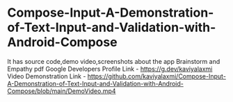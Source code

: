# Compose-Input-A-Demonstration-of-Text-Input-and-Validation-with-Android-Compose
It has source code,demo video,screenshots about the app
Brainstorm and Empathy pdf
Google Developers Profile Link - https://g.dev/kaviyalaxmi 
Video Demonstration Link - https://github.com/kaviyalaxmi/Compose-Input-A-Demonstration-of-Text-Input-and-Validation-with-Android-Compose/blob/main/DemoVideo.mp4
